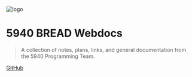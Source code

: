 ![logo](http://static1.squarespace.com/static/5646a78be4b0fa024db54077/t/5a0b45d1f9619af16c77d1ab/1510688210288/red%26gold-01.png?format=1500w)

# 5940 BREAD Webdocs

> A collection of notes, plans, links, and general documentation from the 5940 Programming Team.

[GitHub](https://github.com/BREAD5940)